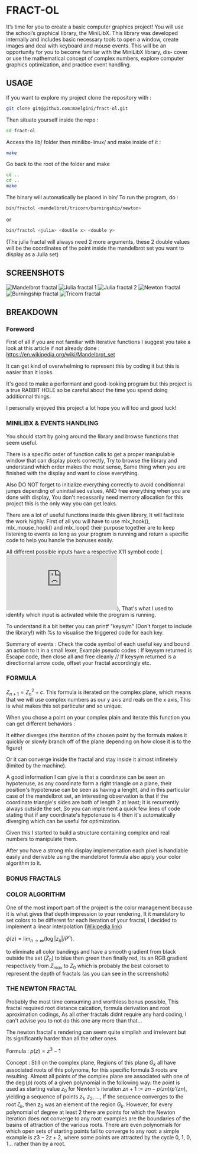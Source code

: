 # FRACT-OL
It’s time for you to create a basic computer graphics project!
You will use the school’s graphical library, the MiniLibX. This library was developed
internally and includes basic necessary tools to open a window, create images and deal
with keyboard and mouse events.
This will be an opportunity for you to become familiar with the MiniLibX library, dis-
cover or use the mathematical concept of complex numbers, explore computer graphics
optimization, and practice event handling.

## USAGE
If you want to explore my project clone the repository with :

```sh
git clone git@github.com:maelgini/fract-ol.git
```

Then situate yourself inside the repo :

```sh
cd fract-ol
```

Access the lib/ folder then minilibx-linux/ and make inside of it :

```sh cd lib/minilibx-linux/
make
```

Go back to the root of the folder and make

```sh
cd ..
cd ..
make
```

The binary will automatically be placed in bin/
To run the program, do :

```sh
bin/fractol <mandelbrot/tricorn/burningship/newton>
```

or

```sh
bin/fractol <julia> <double x> <double y>
```

(The julia fractal will always need 2 more arguments, these 2 double values will be the coordinates of the point inside the mandelbrot set you want to display as a Julia set)
## SCREENSHOTS
![Mandelbrot fractal](screenshots/mandelbrot1.png)
![Julia fractal 1](screenshots/julia3.png)
![Julia fractal 2](screenshots/julia1.png)
![Newton fractal](screenshots/newton1.png)
![Burningship fractal](screenshots/burningship1.png)
![Tricorn fractal](screenshots/tricorn1.png)

## BREAKDOWN

### Foreword
First of all if you are not familiar with iterative functions I suggest you take a look at this article if not already done : https://en.wikipedia.org/wiki/Mandelbrot_set

It can get kind of overwhelming to represent this by coding it but this is easier than it looks.

It's good to make a performant and good-looking program but this project is a true RABBIT HOLE so be careful about the time you spend doing additionnal things.

I personally enjoyed this project a lot hope you will too and good luck!

### MINILIBX & EVENTS HANDLING

You should start by going around the library and browse functions that seem useful.

There is a specific order of function calls to get a proper manipulable window that can display pixels correctly, Try to browse the library and understand which order makes the most sense, Same thing when you are finished with the display and want to close everything.

Also DO NOT forget to initialize everything correctly to avoid conditionnal jumps depending of uninitialised values, AND free everything when you are done with display, You don't necessarily need memory allocation for this project this is the only way you can get leaks.

There are a lot of useful functions inside this given library, It will facilitate the work highly. First of all you will have to use mlx_hook(), mlx_mouse_hook() and mlx_loop() their purpose together are to keep listening to events as long as your program is running and return a specific code to help you handle the bonuses easily.

All different possible inputs have a respective X11 symbol code (![x11 keysym](https://www.cl.cam.ac.uk/~mgk25/ucs/keysymdef.h)), That's what I used to identify which input is activated while the program is running.

To understand it a bit better you can printf "keysym" (Don't forget to include the library!) with %s to visualise the triggered code for each key.

Summary of events : Check the code symbol of each useful key and bound an action to it in a small lexer, Example pseudo codes : If keysym returned is Escape code, then close all and free cleanly // If keysym returned is a directionnal arrow code, offset your fractal accordingly etc.

### FORMULA

$Z_{n+1} = Z_n^2 + c$. This formula is iterated on the complex plane, which means that we will use complex numbers as our y axis and reals on the x axis, This is what makes this set particular and so unique.

When you chose a point on your complex plain and iterate this function you can get different behaviors :

It either diverges (the iteration of the chosen point by the formula makes it quickly or slowly branch off of the plane depending on how close it is to the figure)

Or it can converge inside the fractal and stay inside it almost infinetely (limited by the machine).

A good information I can give is that a coordinate can be seen an hypotenuse, as any coordinate form a right triangle on a plane, their position's hypotenuse can be seen as having a lenght, and in this particular case of the mandelbrot set, an interesting observation is that if the coordinate triangle's sides are both of length 2 at least; it is recurrently always outside the set, So you can implement a quick few lines of code stating that if any coordinate's hypotenuse is 4 then it's automatically diverging which can be useful for optimization.

Given this I started to build a structure containing complex and real numbers to manipulate them.

After you have a strong mlx display implementation each pixel is handlable easily and derivable using the mandelbrot formula also apply your color algorithm to it.

### BONUS FRACTALS



### COLOR ALGORITHM

One of the most import part of the project is the color management because it is what gives that depth impression to your rendering, It it mandatory to set colors to be different for each iteration of your fractal, I decided to implement a linear interpolation ([Wikipedia link](https://en.wikipedia.org/wiki/Plotting_algorithms_for_the_Mandelbrot_set#Continuous_(smooth)_coloring))

$\phi(z) = \lim_{n \to \infty} (\log |z_n| / P^n)$.

to eliminate all color bandings and have a smooth gradient from black outside the set $(Z_{0})$ to blue then green then finally red, Its an RGB gradient respectively from $Z_{max}$ to $Z_{0}$ which is probably the best colorset to represent the depth of fractals (as you can see in the screenshots)


### THE NEWTON FRACTAL

Probably the most time consuming and worthless bonus possible, This fractal required root distance calcation, formula derivation and root aproximation codings, As all other fractals didnt require any hard coding, I can't advise you to not do this one any more than that...

The newton fractal's rendering can seem quite simplish and irrelevant but its significantly harder than all the other ones.

Formula : $p(z) = z^3 - 1$

Concept : Still on the complex plane, Regions of this plane $G_k$ all have associated roots of this polynoma, for this specific formula 3 roots are resulting. Almost all points of the complex plane are associated with one of the $\deg(p)$
roots of a given polynomial in the following way: the point is used as starting value $z_0$ for Newton's iteration $zn + 1 := zn − ⁠p(zn)/p'(zn)$, yielding a sequence of points $z_1$, $z_2$, …, If the sequence converges to the root $ζ_k$, then $z_0$ was an element of the region $G_k$. However, for every polynomial of degree at least 2 there are points for which the Newton iteration does not converge to any root: examples are the boundaries of the basins of attraction of the various roots. There are even polynomials for which open sets of starting points fail to converge to any root: a simple example is $z3 − 2z + 2$, where some points are attracted by the cycle 0, 1, 0, 1… rather than by a root.

